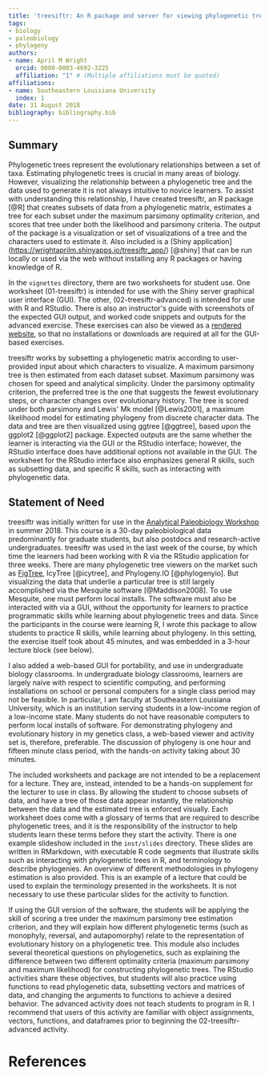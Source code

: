 ```yaml
---
title: 'treesiftr: An R package and server for viewing phylogenetic trees and data'
tags:
- biology
- paleobiology
- phylogeny
authors:
- name: April M Wright
  orcid: 0000-0003-4692-3225
  affiliation: "1" # (Multiple affiliations must be quoted)
affiliations:
- name: Southeastern Louisiana University
  index: 1
date: 31 August 2018
bibliography: bibliography.bib
---
```


## Summary

Phylogenetic trees represent the evolutionary relationships between a set of taxa. Estimating 
phylogenetic trees is crucial in many areas of biology. However, visualizing the 
relationship between a phylogenetic tree and the data used to generate it is not always 
intuitive to novice learners. To assist with understanding this relationship, I have created treesiftr, an R 
package [@R] that creates subsets of data from a phylogenetic matrix, estimates a 
tree for each subset under the maximum parsimony optimality criterion, and scores that 
tree under both the likelihood and parsimony criteria. The output of the package is a 
visualization or set of visualizations of a tree and the characters used to estimate it. 
Also included is a (Shiny application](https://wrightaprilm.shinyapps.io/treesiftr_app/) [@shiny] 
that can be run locally or used via the web without installing any R packages or 
having knowledge of R.

In the `vignettes` directory, there are two worksheets for student use. One worksheet
(01-treesiftr) is intended for use with the Shiny server graphical user interface (GUI). The other,
(02-treesiftr-advanced) is intended for use with R and RStudio. There is also an
instructor's guide with screenshots of the expected GUI output, and worked code snippets and outputs
for the advanced exercise. These exercises can also be viewed as a [rendered website](https://wrightaprilm.github.io/treesiftr/),
so that no installations or downloads are required at all for the GUI-based exercises.

treesiftr works by subsetting a phylogenetic matrix according to user-provided input about
which characters to visualize. A maximum parsimony tree is then estimated from each dataset subset. 
Maximum parsimony was chosen for speed and analytical simplicity. Under the parsimony
optimality criterion, the preferred tree is the one that suggests the fewest evolutionary steps,
or character changes over evolutionary history. The tree is scored under both parsimony and 
Lewis' Mk model [@Lewis2001], a maximum likelihood model for estimating phylogeny from 
discrete character data. The data and tree are then visualized using ggtree [@ggtree],
based upon the ggplot2 [@ggplot2] package. Expected outputs are the same whether the learner is interacting via the GUI or the 
RStudio interface; however, the RStudio interface does have additional options not available in the GUI.
The worksheet for the RStudio interface also emphasizes general R skills, such as subsetting data, 
and specific R skills, such as interacting with phylogenetic data.


## Statement of Need

treesiftr was initially written for use in the [Analytical Paleobiology Workshop](http://www.analytical.palaeobiology.de/) in summer 2018.
This course is a 30-day paleobiological data predominantly for graduate students, but also 
postdocs and research-active undergraduates. treesiftr was used in the last week of the course,
by which time the learners had been working with R via the RStudio application for three weeks.
There are many  phylogenetic tree viewers on the market such as [FigTree](http://tree.bio.ed.ac.uk/software/figtree/),
IcyTree [@icytree], and Phylogeny.IO [@phylogenyio]. But visualizing the data that underlie a 
particular tree is still largely accomplished via the Mesquite software [@Maddison2008]. To 
use Mesquite, one must perform local installs. The software must also be interacted with via 
a GUI, without the opportunity for learners to practice programmatic skills while learning about
phylogenetic trees and data. Since the participants in the course were learning R, 
I wrote this package to allow students to practice R skills, while learning about phylogeny.
 In this setting, the exercise 
itself took about 45 minutes, and was embedded in a 3-hour lecture block (see below). 

I also added a web-based GUI for portability, and use in undergraduate biology classrooms. 
In undergraduate biology classrooms, learners are largely naive with respect to scientific computing,
 and performing installations on school or personal computers for a single class period may 
 not be feasible. In  particular, I am faculty at Southeastern Louisiana University, which 
 is an institution serving 
students in a low-income region of a low-income state. Many students do not have reasonable 
computers to perform local installs of software. For demonstrating phylogeny and evolutionary 
history in my genetics class, a web-based viewer and activity set is, therefore, preferable. 
The discussion of phylogeny is one hour and fifteen minute class period, with the hands-on 
activity taking about 30 minutes.

The included worksheets and package are not intended to be a replacement for a lecture. They are,
instead, intended to be a hands-on supplement for the lecturer to use in class. By allowing the student
to choose subsets of data, and have a tree of those data appear instantly, the relationship between
the data and the estimated tree is enforced visually. Each worksheet does come with a
glossary of terms that are required to describe phylogenetic trees, and it is the responsibility
of the instructor to help students learn these terms before they start the activity. There is one example
slideshow included in the `inst/slides` directory. These slides are written in RMarkdown,
with executable R code segments that illustrate skills such as interacting with phylogenetic trees
in R, and terminology to describe phylogenies. An overview of different methodologies in
phylogeny estimation is also provided. This is an example of a lecture that could be used to explain the 
terminology presented in the worksheets. It is not necessary to use these particular slides
for the activity to function.

If using the GUI version of the software, the students will be applying the skill of 
scoring a tree under the maximum parsimony tree estimation criterion, and they will explain how 
different phylogenetic terms (such as monophyly, reversal, and autapomorphy) relate to the 
representation of evolutionary history on a phylogenetic tree. This module also includes 
several theoretical questions on phylogenetics, such as explaining the difference  between 
two different optimality criteria (maximum parsimony and maximum likelihood) for constructing 
phylogenetic trees. The RStudio activities share these objectives, but students will
also practice using functions to read phylogenetic data, subsetting vectors and matrices of data, 
and changing the arguments to functions to achieve a desired behavior. The advanced activity does
not teach students to program in R. I recommend that users of this activity are familiar with
object assignments, vectors, functions, and dataframes prior to beginning the 02-treesiftr-advanced
activity.

# References